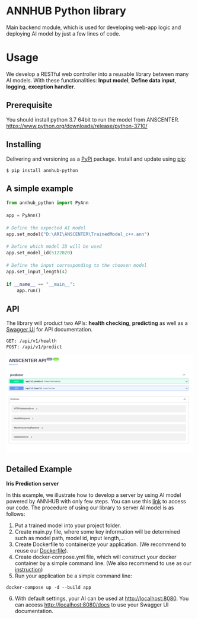 # ANNHUB Python library

Main backend module, which is used for developing web-app logic and deploying AI model by just a few lines of code.


# Usage

We develop a RESTful web controller into a reusable library between many AI models. With these functionalities: **Input model**, **Define data input**, **logging**, **exception handler**.
## Prerequisite
You should install python 3.7 64bit to run the model from ANSCENTER.
https://www.python.org/downloads/release/python-3710/

## Installing
Delivering and versioning as a [PyPi](https://pypi.org/) package.
Install and update using [pip](https://pip.pypa.io/en/stable/getting-started/):

```
$ pip install annhub-python
```
## A simple example
```python
from annhub_python import PyAnn

app = PyAnn()

# Define the expected AI model
app.set_model("D:\ARI\ANSCENTER\TrainedModel_c++.ann")

# Define which model ID will be used
app.set_model_id(5122020)

# Define the input corresponding to the choosen model
app.set_input_length(4)

if __name__ == "__main__":
    app.run()

```
## API 
The library will product two APIs: **health checking**, **predicting** as well as a [Swagger UI](https://swagger.io/) for API documentation.
```
GET: /api/v1/health
POST: /api/v1/predict
```
![Swagger UI](figures/swagger.png)

## Detailed Example

**Iris Prediction server**

In this example, we illustrate how to develop a server by using AI model powered by ANNHUB with only few steps. You can use this [link](examples/iris) to access our code.
The procedure of using our library to server AI model is as follows:

 1. Put a trained model into your project folder.
 2. Create main.py file, where some key information will be determined such as model path, model id, input length,... 
 3. Create Dockerfile to containerize your application. (We recommend to reuse our [Dockerfile](examples/iris/Dockerfile)).
 4. Create docker-compose.yml file, which will construct your docker container by a simple command line. (We also recommend to use as our [instruction](examples/iris/docker-compose.yml))
 5. Run your application be a simple command line: 

 ```
 docker-compose up -d --build app

 ``` 
 6. With default settings, your AI can be used at [http://localhost:8080](http://localhost:8080). You can access [http://localhost:8080/docs](http://localhost:8080/docs) to use your Swagger UI documentation. 
